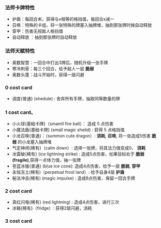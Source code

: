 ### 法师卡牌特性
- 护盾：每回合末，获得与x相等的格挡值，每回合x减一
- 召唤：特殊的卡组，将一张特殊的牌塞入抽牌堆，抽到那张牌时候自动释放
- 穿甲：伤害无视敌人格挡值
- 自动释放 ：抽到那张牌时自动释放
### 法师天赋特性
- 奥数智慧：一回合中打出3牌后，随机升级一张手牌
- 寒冷刺骨：每三个回合，给予敌人一层 __脆弱__ 
- 奥数头蓬：战斗开始时，获得一层闪避

### 0 cost card
- 调度{普通} (shedule) : 舍弃所有手牌，抽取同等数量的牌

### 1 cost card、
- 小火球{基础卡牌}（smamll fire ball）： 造成 5 点伤害
- 小魔法盾{基础卡牌} (small magic sheild) : 获得 5 点格挡值
- 小龙召唤{普通}：（summon cute dragon）: __消耗__, __召唤__, 将一张造成5伤害 __脆弱__ 的小龙塞入抽牌堆
- 气定神闲{稀有}（calm down）: 选择一张牌，将其法力值变成0， __消耗__
- 冰雷破{稀有} (ice lightning strike) : 造成5点伤害，如果目标处于 __脆弱(fragile)__,获得一点体力值，抽一张牌
- 苍蓝冰锥{普通} (blue ice cone): 造成4点伤害，给予一层 __脆弱__, __穿甲__
- 永恒冻土(稀有)（perpetual frost land）: 给予自身4层 __护盾__
- 秘法冲击(稀有) (magic impulse) : 造成8点伤害，保留一回合手牌


### 2 cost card
- 真红闪电{稀有} (red lightning) : 造成4点伤害，进行三次
- 冰箱{稀有}（fridge）: 获得2层闪避，消耗

### 3 cost card
